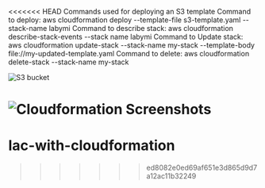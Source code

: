 <<<<<<< HEAD
Commands used for deploying an S3 template
Command to deploy:
    aws cloudformation deploy --template-file s3-template.yaml --stack-name labymi
Command to describe stack:
    aws cloudformation describe-stack-events --stack name labymi
 Command to Update stack:   
    aws cloudformation update-stack --stack-name my-stack --template-body file://my-updated-template.yaml
Command to delete:
    aws cloudformation delete-stack --stack-name my-stack

![S3 bucket](https://user-images.githubusercontent.com/116459374/233243439-77400950-7f9e-4555-9a0e-03eae0e3eab6.PNG)

![Cloudformation Screenshots](https://user-images.githubusercontent.com/116459374/233243889-69f85012-fc6d-474f-936d-c04673fb5975.PNG)
=======
# Iac-with-cloudformation
>>>>>>> ed8082e0ed69af651e3d865d9d7a12ac11b32249
